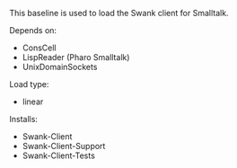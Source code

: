 This baseline is used to load the Swank client for Smalltalk. 

Depends on:
- ConsCell
- LispReader (Pharo Smalltalk)
- UnixDomainSockets

Load type: 
- linear

Installs:
- Swank-Client
- Swank-Client-Support
- Swank-Client-Tests